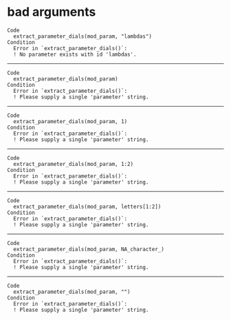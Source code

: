 # bad arguments

    Code
      extract_parameter_dials(mod_param, "lambdas")
    Condition
      Error in `extract_parameter_dials()`:
      ! No parameter exists with id 'lambdas'.

---

    Code
      extract_parameter_dials(mod_param)
    Condition
      Error in `extract_parameter_dials()`:
      ! Please supply a single 'parameter' string.

---

    Code
      extract_parameter_dials(mod_param, 1)
    Condition
      Error in `extract_parameter_dials()`:
      ! Please supply a single 'parameter' string.

---

    Code
      extract_parameter_dials(mod_param, 1:2)
    Condition
      Error in `extract_parameter_dials()`:
      ! Please supply a single 'parameter' string.

---

    Code
      extract_parameter_dials(mod_param, letters[1:2])
    Condition
      Error in `extract_parameter_dials()`:
      ! Please supply a single 'parameter' string.

---

    Code
      extract_parameter_dials(mod_param, NA_character_)
    Condition
      Error in `extract_parameter_dials()`:
      ! Please supply a single 'parameter' string.

---

    Code
      extract_parameter_dials(mod_param, "")
    Condition
      Error in `extract_parameter_dials()`:
      ! Please supply a single 'parameter' string.

